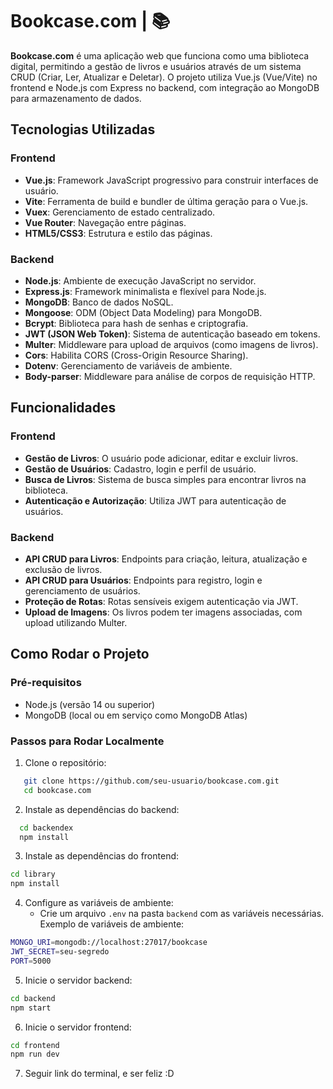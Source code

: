 # Bookcase.com | 📚

**Bookcase.com** é uma aplicação web que funciona como uma biblioteca digital, permitindo a gestão de livros e usuários através de um sistema CRUD (Criar, Ler, Atualizar e Deletar). O projeto utiliza Vue.js (Vue/Vite) no frontend e Node.js com Express no backend, com integração ao MongoDB para armazenamento de dados.

## Tecnologias Utilizadas

### Frontend
- **Vue.js**: Framework JavaScript progressivo para construir interfaces de usuário.
- **Vite**: Ferramenta de build e bundler de última geração para o Vue.js.
- **Vuex**: Gerenciamento de estado centralizado.
- **Vue Router**: Navegação entre páginas.
- **HTML5/CSS3**: Estrutura e estilo das páginas.

### Backend
- **Node.js**: Ambiente de execução JavaScript no servidor.
- **Express.js**: Framework minimalista e flexível para Node.js.
- **MongoDB**: Banco de dados NoSQL.
- **Mongoose**: ODM (Object Data Modeling) para MongoDB.
- **Bcrypt**: Biblioteca para hash de senhas e criptografia.
- **JWT (JSON Web Token)**: Sistema de autenticação baseado em tokens.
- **Multer**: Middleware para upload de arquivos (como imagens de livros).
- **Cors**: Habilita CORS (Cross-Origin Resource Sharing).
- **Dotenv**: Gerenciamento de variáveis de ambiente.
- **Body-parser**: Middleware para análise de corpos de requisição HTTP.

## Funcionalidades

### Frontend
- **Gestão de Livros**: O usuário pode adicionar, editar e excluir livros.
- **Gestão de Usuários**: Cadastro, login e perfil de usuário.
- **Busca de Livros**: Sistema de busca simples para encontrar livros na biblioteca.
- **Autenticação e Autorização**: Utiliza JWT para autenticação de usuários.

### Backend
- **API CRUD para Livros**: Endpoints para criação, leitura, atualização e exclusão de livros.
- **API CRUD para Usuários**: Endpoints para registro, login e gerenciamento de usuários.
- **Proteção de Rotas**: Rotas sensíveis exigem autenticação via JWT.
- **Upload de Imagens**: Os livros podem ter imagens associadas, com upload utilizando Multer.

## Como Rodar o Projeto

### Pré-requisitos
- Node.js (versão 14 ou superior)
- MongoDB (local ou em serviço como MongoDB Atlas)

### Passos para Rodar Localmente

1. Clone o repositório:
```bash
   git clone https://github.com/seu-usuario/bookcase.com.git
   cd bookcase.com 
```

2. Instale as dependências do backend:
 ```bash
   cd backendex
   npm install
```

3. Instale as dependências do frontend:
 ```bash
cd library
npm install
```

4. Configure as variáveis de ambiente:
   - Crie um arquivo `.env` na pasta `backend` com as variáveis necessárias. Exemplo de variáveis de ambiente:

```bash
MONGO_URI=mongodb://localhost:27017/bookcase
JWT_SECRET=seu-segredo
PORT=5000
```

5. Inicie o servidor backend:
```bash
cd backend
npm start
```

6. Inicie o servidor frontend:
```bash
cd frontend
npm run dev
```
7. Seguir link do terminal, e ser feliz :D


 



